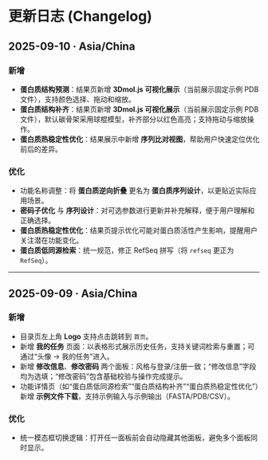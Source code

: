 # 更新日志 (Changelog)

## 2025-09-10 · Asia/China

### 新增
- **蛋白质结构预测**：结果页新增 **3Dmol.js 可视化展示**（当前展示固定示例 PDB 文件），支持颜色选择、拖动和缩放。
- **蛋白质结构补齐**：结果页新增 **3Dmol.js 可视化展示**（当前展示固定示例 PDB 文件），默认碳骨架采用球棍模型，补齐部分以红色高亮；支持拖动与缩放操作。
- **蛋白质热稳定性优化**：结果展示中新增 **序列比对视图**，帮助用户快速定位优化前后的差异。

### 优化
- 功能名称调整：将 **蛋白质逆向折叠** 更名为 **蛋白质序列设计**，以更贴近实际应用场景。
- **密码子优化** 与 **序列设计**：对可选参数进行更新并补充解释，便于用户理解和正确选择。
- **蛋白质热稳定性优化**：结果页提示优化可能对蛋白质活性产生影响，提醒用户关注潜在功能变化。
- **蛋白质低同源检索**：统一规范，修正 RefSeq 拼写（将 `refseq` 更正为 `RefSeq`）。

---

## 2025-09-09 · Asia/China

### 新增
- 目录页左上角 **Logo** 支持点击跳转到 `首页`。
- 新增 **我的任务** 页面：以表格形式展示历史任务，支持关键词检索与重置；可通过“头像 → 我的任务”进入。
- 新增 **修改信息**、**修改密码** 两个面板：风格与登录/注册一致；“修改信息”字段均为选填；“修改密码”包含基础校验与操作完成提示。
- 功能详情页（如“蛋白质低同源检索”“蛋白质结构补齐”“蛋白质热稳定性优化”）新增 **示例文件下载**，支持示例输入与示例输出（FASTA/PDB/CSV）。

### 优化
- 统一模态框切换逻辑：打开任一面板前会自动隐藏其他面板，避免多个面板同时显示。
